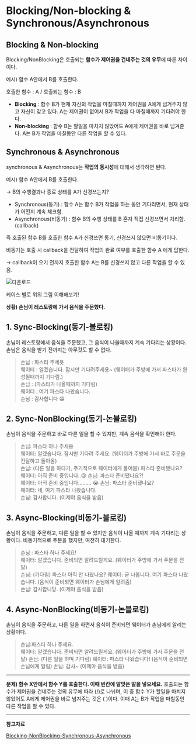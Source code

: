 # Blocking/Non-blocking & Synchronous/Asynchronous

## Blocking & Non-blocking

Blocking/NonBlocking은 호출되는 **함수가 제어권을 건네주는 것의 유무**에 따른 차이이다.

예시) 함수 A안에서 B를 호출한다.

호출한 함수 : A / 호출되는 함수 : B

- **Blocking** : 함수 B가 현재 자신의 작업을 마칠때까지 제어권을 A에게 넘겨주지 않고 자신이 갖고 있다. A는 제어권이 없어서 B가 작업을 다 마칠때까지 기다려야 한다.
- **Non-blocking** : 함수 B는 할일을 마치지 않았어도 A에게 제어권을 바로 넘겨준다. A는 B가 작업을 마칠동안 다른 작업을 할 수 있다.

## Synchronous & Asynchronous

synchronous & Asynchronous는 **작업의 동시성**에 대해서 생각하면 된다.

예시) 함수 A안에서 B를 호출한다.

→ B의 수행결과나 종료 상태를 A가 신경쓰는지? 

- Synchronous(동기) : 함수 A는 함수 B가 작업을 하는 동안 기다리면서, 현재 상태가 어떤지 계속 체크함.
- Asynchronous(비동기) : 함수 B의 수행 상태를 B 혼자 직접 신경쓰면서 처리함. (callback)

즉 호출된 함수 B를 호출한 함수 A가 신경쓰면 동기, 신경쓰지 않으면 비동기이다.

비동기는 호출 시 callback을 전달하여 작업의 완료 여부를 호출한 함수 A 에게 답한다.

→ callback이 오기 전까지 호출한 함수 A는 B를 신경쓰지 않고 다른 작업을 할 수 있음.

![다운로드](https://github.com/Audrey-1120/cs-study/assets/100057254/e344611b-ab6d-4700-9634-aaed047e9b17)

케이스 별로 위의 그림 이해해보기!

**상황) 손님이 레스토랑에 가서 음식을 주문했다.**

## 1. Sync-Blocking(동기-블로킹)

손님이 레스토랑에서 음식을 주문했고, 그 음식이 나올때까지 계속 기다리는 상황이다. 손님은 음식을 받기 전까지는 아무것도 할 수 없다.


> 손님 : 파스타 주세욧   
> 웨이터 : 알겠습니다. 잠시만 기다려주세용~ (웨이터가 주방에 가서 파스타가 완성될때까지 기다림.)  
> 손님 : (파스타가 나올때까지 기다림)  
> 웨이터 : 여기 파스타 나왔습니다.  
> 손님 : 감사합니다 😁

 

## 2. Sync-NonBlocking(동기-논블로킹)

손님이 음식을 주문하고 바로 다른 일을 할 수 있지만, 계속 음식을 확인해야 한다.

> 손님: 파스타 하나 주세용  
> 웨이터: 알겠습니다. 잠시만 기다려 주세요. (웨이터가 주방에 가서 바로 주문을 전달하고 돌아옴)  
> 손님: (다른 일을 하다가, 주기적으로 웨이터에게 물어봄) 파스타 준비됐나요?  
> 웨이터: 아직 준비 중입니다..😢
> 손님: 파스타 준비됐나요?!  
> 웨이터: 아직 준비 중입니다……… 😭
> 손님: 파스타 준비됐나요?  
> 웨이터: 네, 여기 파스타 나왔습니다.  
> 손님: 감사합니다. (이제야 음식을 받음)  





## 3. Async-Blocking(비동기-블로킹)

손님이 음식을 주문하고, 다른 일을 할 수 있지만 음식이 나올 때까지 계속 기다리는 상황이다. 비동기적으로 주문을 했지만, 여전히 대기한다.

> 손님 : 파스타 하나 주세요!  
> 웨이터: 알겠습니다. 준비되면 알려드릴게요. (웨이터가 주방에 가서 주문을 전달)  
> 손님: (기다림) 파스타 아직 안 나왔나요?
> 웨이터: 곧 나옵니다. 여기 파스타 나왔습니다. (음식이 준비되면 웨이터가 손님에게 알려줌)  
> 손님: 감사합니당. (이제야 음식을 받음)



## 4. Async-NonBlocking(비동기-논블로킹)

손님이 음식을 주문하고, 다른 일을 하면서 음식이 준비되면 웨이터가 손님에게 알리는 상황이다.

> 손님:파스타 하나 주세요.  
> 웨이터: 알겠습니다. 준비되면 알려드릴게요. (웨이터가 주방에 가서 주문을 전달)
> 손님: (다른 일을 하며 기다림)
> 웨이터: 파스타 나왔습니다! (음식이 준비되면 손님에게 알림)
> 손님: 감사~ (이제야 음식을 받음)

---

**문제) 함수 X안에서 함수 Y를 호출한다. 이때 빈칸에 알맞은 말을 넣으세요.**
호출되는 함수가 제어권을 건네주는 것의 유무에 따라 (/)로 나뉘며, 이 중 함수 Y가 할일을 마치지 않았어도 A에게 제어권을 바로 넘겨주는 것은 ( )이다. 이때 A는 B가 작업을 마칠동안 다른 작업을 할 수 있다.

---

**참고자료**

[Blocking-NonBlocking-Synchronous-Asynchronous](https://homoefficio.github.io/2017/02/19/Blocking-NonBlocking-Synchronous-Asynchronous/)